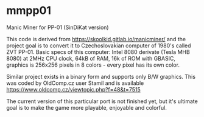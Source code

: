 # mmpp01
Manic Miner for PP-01 (SinDiKat version)


This code is derived from https://skoolkid.gitlab.io/manicminer/ and the project goal is to convert it to Czechoslovakian computer of 1980's called ZVT PP-01. Basic specs of this computer: Intel 8080 derivate (Tesla MHB 8080) at 2MHz CPU clock, 64kB of RAM, 16k of ROM with GBASIC, graphics is 256x256 pixels in 8 colors - every pixel has its own color.

Similar project exists in a binary form and supports only B/W graphics. This was coded by OldComp.cz user Stamil and is available https://www.oldcomp.cz/viewtopic.php?f=48&t=7515

The current version of this particular port is not finished yet, but it's ultimate goal is to make the game more playable, enjoyable and colorful.
